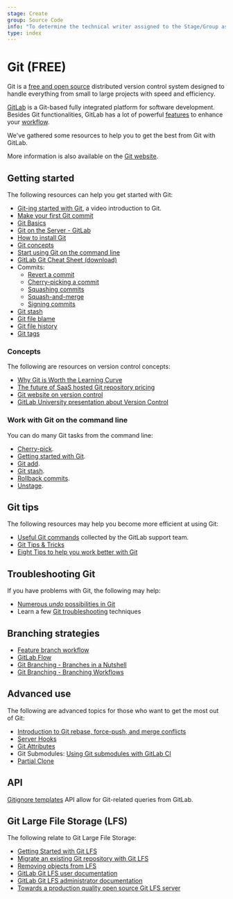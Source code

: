 ```yaml
---
stage: Create
group: Source Code
info: "To determine the technical writer assigned to the Stage/Group associated with this page, see https://about.gitlab.com/handbook/product/ux/technical-writing/#assignments"
type: index
---
```


# Git **(FREE)**

Git is a [free and open source](https://git-scm.com/about/free-and-open-source)
distributed version control system designed to handle everything from small to
large projects with speed and efficiency.

[GitLab](https://about.gitlab.com) is a Git-based fully integrated platform for
software development. Besides Git functionalities, GitLab has a lot of
powerful [features](https://about.gitlab.com/features/) to enhance your
[workflow](https://about.gitlab.com/topics/version-control/what-is-gitlab-flow/).

We've gathered some resources to help you to get the best from Git with GitLab.

More information is also available on the [Git website](https://git-scm.com).

## Getting started

The following resources can help you get started with Git:

- [Git-ing started with Git](https://www.youtube.com/watch?v=Ce5nz5n41z4),
  a video introduction to Git.
- [Make your first Git commit](../../tutorials/make_first_git_commit/index.md)
- [Git Basics](https://git-scm.com/book/en/v2/Getting-Started-Git-Basics)
- [Git on the Server - GitLab](https://git-scm.com/book/en/v2/Git-on-the-Server-GitLab)
- [How to install Git](how_to_install_git/index.md)
- [Git concepts](terminology.md)
- [Start using Git on the command line](../../gitlab-basics/start-using-git.md)
- [GitLab Git Cheat Sheet (download)](https://about.gitlab.com/images/press/git-cheat-sheet.pdf)
- Commits:
  - [Revert a commit](../../user/project/merge_requests/revert_changes.md#revert-a-commit)
  - [Cherry-picking a commit](../../user/project/merge_requests/cherry_pick_changes.md)
  - [Squashing commits](../gitlab_flow.md#squashing-commits-with-rebase)
  - [Squash-and-merge](../../user/project/merge_requests/squash_and_merge.md)
  - [Signing commits](../../user/project/repository/gpg_signed_commits/index.md)
- [Git stash](stash.md)
- [Git file blame](../../user/project/repository/git_blame.md)
- [Git file history](../../user/project/repository/git_history.md)
- [Git tags](../../user/project/repository/tags/index.md)

### Concepts

The following are resources on version control concepts:

- [Why Git is Worth the Learning Curve](https://about.gitlab.com/blog/2017/05/17/learning-curve-is-the-biggest-challenge-developers-face-with-git/)
- [The future of SaaS hosted Git repository pricing](https://about.gitlab.com/blog/2016/05/11/git-repository-pricing/)
- [Git website on version control](https://git-scm.com/book/en/v2/Getting-Started-About-Version-Control)
- [GitLab University presentation about Version Control](https://docs.google.com/presentation/d/16sX7hUrCZyOFbpvnrAFrg6tVO5_yT98IgdAqOmXwBho/edit?usp=sharing)

### Work with Git on the command line

You can do many Git tasks from the command line:

- [Cherry-pick](cherry_picking.md).
- [Getting started with Git](getting_started.md).
- [Git add](git_add.md).
- [Git stash](stash.md).
- [Rollback commits](rollback_commits.md).
- [Unstage](unstage.md).

## Git tips

The following resources may help you become more efficient at using Git:

- [Useful Git commands](useful_git_commands.md) collected by the GitLab support team.
- [Git Tips & Tricks](https://about.gitlab.com/blog/2016/12/08/git-tips-and-tricks/)
- [Eight Tips to help you work better with Git](https://about.gitlab.com/blog/2015/02/19/8-tips-to-help-you-work-better-with-git/)

## Troubleshooting Git

If you have problems with Git, the following may help:

- [Numerous _undo_ possibilities in Git](numerous_undo_possibilities_in_git/index.md)
- Learn a few [Git troubleshooting](troubleshooting_git.md) techniques

## Branching strategies

- [Feature branch workflow](../../gitlab-basics/feature_branch_workflow.md)
- [GitLab Flow](../gitlab_flow.md)
- [Git Branching - Branches in a Nutshell](https://git-scm.com/book/en/v2/Git-Branching-Branches-in-a-Nutshell)
- [Git Branching - Branching Workflows](https://git-scm.com/book/en/v2/Git-Branching-Branching-Workflows)

## Advanced use

The following are advanced topics for those who want to get the most out of Git:

- [Introduction to Git rebase, force-push, and merge conflicts](git_rebase.md)
- [Server Hooks](../../administration/server_hooks.md)
- [Git Attributes](../../user/project/git_attributes.md)
- Git Submodules: [Using Git submodules with GitLab CI](../../ci/git_submodules.md)
- [Partial Clone](partial_clone.md)

## API

[Gitignore templates](../../api/templates/gitignores.md) API allow for
Git-related queries from GitLab.

## Git Large File Storage (LFS)

The following relate to Git Large File Storage:

- [Getting Started with Git LFS](https://about.gitlab.com/blog/2017/01/30/getting-started-with-git-lfs-tutorial/)
- [Migrate an existing Git repository with Git LFS](lfs/migrate_to_git_lfs.md)
- [Removing objects from LFS](lfs/index.md#removing-objects-from-lfs)
- [GitLab Git LFS user documentation](lfs/index.md)
- [GitLab Git LFS administrator documentation](../../administration/lfs/index.md)
- [Towards a production quality open source Git LFS server](https://about.gitlab.com/blog/2015/08/13/towards-a-production-quality-open-source-git-lfs-server/)
